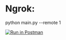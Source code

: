 # Ngrok:  
python main.py --remote 1

[![Run in Postman](https://run.pstmn.io/button.svg)](https://god.gw.postman.com/run-collection/9283080-77103a39-df68-4057-8f52-e88d4ae261d3?action=collection%2Ffork&collection-url=entityId%3D9283080-77103a39-df68-4057-8f52-e88d4ae261d3%26entityType%3Dcollection%26workspaceId%3D15103cf2-d838-4011-963e-a4938edf6530)
